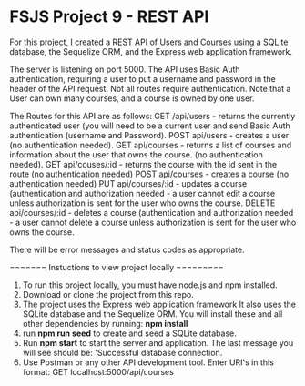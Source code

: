 # FSJS Project 9 - REST API

For this project, I created a REST API of Users and Courses using a SQLite database, the Sequelize ORM, and the Express web application framework.  

The server is listening on port 5000. The API uses Basic Auth authentication, requiring a user to put a username and password in the header of the API request.  Not all routes require authentication.  Note that a User can own many courses, and a course is owned by one user.

The Routes for this API are as follows:
GET /api/users - returns the currently authenticated user (you will need to be a current user and send Basic Auth authentication (username and Password).
POST api/users - creates a user (no authentication needed).
GET api/courses - returns a list of courses and information about the user that owns the course. (no authentication needed).
GET api/couses/:id - returns the course with the id sent in the route (no authentication needed)
POST api/courses - creates a course (no authentication needed)
PUT api/courses/:id - updates a course (authentication and authorization needed - a user cannot edit a course unless authorization is sent for the user who owns the course.
DELETE api/courses/:id - deletes a course (authentication and authorization needed - a user cannot delete a course unless authorization is sent for the user who owns the course.

There will be error messages and status codes as appropriate.

======= Instuctions to view project locally =========

1) To run this project locally, you must have node.js and npm installed.
2) Download or clone the project from this repo.
3) The project uses the Express web application framework It also uses the SQLite database and the Sequelize ORM.  You will install these and all other dependencies by running:
**npm install**
4) run **npm run seed** to create and seed a SQLite database.
5) Run **npm start** to start the server and application. The last message you will see should be: 'Successful database connection.
5) Use Postman or any other API development tool.  Enter URI's in this format: GET localhost:5000/api/courses

